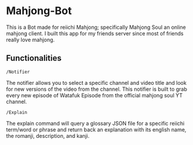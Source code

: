 ﻿# Mahjong-Bot

This is a Bot made for reiichi Mahjong; specifically Mahjong Soul an online mahjong client. I built this app for my friends server since most of friends really love mahjong.

## Functionalities
```/Notifier```

The notifier allows you to select a specific channel and video title and look for new versions of the video from the channel. This notifier is built to grab every new episode of Watafuk Episode from the official mahjong soul YT channel.


```/Explain```

The explain command will query a glossary JSON file for a specific reiichi term/word or phrase and return back an explanation with its english name, the romanji, description, and kanji.
